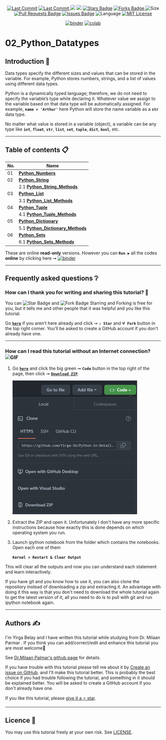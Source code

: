 <p align="center"> 
<a href="https://github.com/Yirga-16"><img src="https://img.shields.io/static/v1?logo=github&label=maintainer&message=Yirga-16&color=ff3300" alt="Last Commit"/></a> 
<a href="https://github.com/Yirga-16/Python-in-Detail/tree/main/02_Python_Datatypes/graphs/commit-activity"><img src="https://img.shields.io/github/last-commit/Yirga-16/Python-in-Detail/tree/main/02_Python_Datatypes.svg?colorB=ff8000&style=flat" alt="Last Commit"/> </a> 
<a href="https://github.com/Yirga-16/Python-in-Detail/tree/main/02_Python_Datatypes/pulse" alt="Activity"><img src="https://img.shields.io/github/commit-activity/m/Yirga-16/Python-in-Detail/tree/main/02_Python_Datatypes.svg?colorB=teal&style=flat" /></a> 
<a href="https://hits.seeyoufarm.com"><img src="https://hits.seeyoufarm.com/api/count/incr/badge.svg?url=https%3A%2F%2Fgithub.com%2FYirga-16%2F02_Python_Datatypes&count_bg=%231DC92C&title_bg=%23555555&icon=&icon_color=%23E7E7E7&title=views&edge_flat=false"/></a>
<a href="https://github.com/Yirga-16/Python-in-Detail/tree/main/02_Python_Datatypes/stargazers"><img src="https://img.shields.io/github/stars/Yirga-16/Python-in-Detail/tree/main/02_Python_Datatypes.svg?colorB=1a53ff" alt="Stars Badge"/></a>
<a href="https://github.com/Yirga-16/Python-in-Detail/tree/main/02_Python_Datatypes/network/members"><img src="https://img.shields.io/github/forks/Yirga-16/Python-in-Detail/tree/main/02_Python_Datatypes" alt="Forks Badge"/> </a>
<img src="https://img.shields.io/github/repo-size/Yirga-16/Python-in-Detail/tree/main/02_Python_Datatypes.svg?colorB=CC66FF&style=flat" alt="Size"/>
<a href="https://github.com/Yirga-16/Python-in-Detail/tree/main/02_Python_Datatypes/pulls"><img src="https://img.shields.io/github/issues-pr/Yirga-16/Python-in-Detail/tree/main/02_Python_Datatypes.svg?colorB=yellow&style=flat" alt="Pull Requests Badge"/></a>
<a href="https://github.com/Yirga-16/Python-in-Detail/tree/main/02_Python_Datatypes/issues"><img src="https://img.shields.io/github/issues/Yirga-16/Python-in-Detail/tree/main/02_Python_Datatypes.svg?colorB=yellow&style=flat" alt="Issues Badge"/></a>
<img src="https://img.shields.io/github/languages/top/Yirga-16/Python-in-Detail/tree/main/02_Python_Datatypes.svg?colorB=996600&style=flat" alt="Language"/></a> 
<a href="https://github.com/Yirga-16/Python-in-Detail/tree/main/02_Python_Datatypes/blob/main/LICENSE"><img src="https://img.shields.io/badge/License-MIT-blueviolet.svg" alt="MIT License"/></a>
</p> 

<p align="center"> 
<a href="https://mybinder.org/v2/gh/Yirga-16/Python-in-Detail/tree/main/02_Python_Datatypes/HEAD"><img src="https://mybinder.org/badge_logo.svg" alt="binder"/></a>
<a href="https://githubtocolab.com/Yirga-16/Python-in-Detail/tree/main/02_Python_Datatypes"><img src="https://colab.research.google.com/assets/colab-badge.svg" alt="colab"/></a>    
</p> 


# 02_Python_Datatypes 

## Introduction 👋

Data types specify the different sizes and values that can be stored in the variable. For example, Python stores numbers, strings, and a list of values using different data types.

Python is a dynamically typed language; therefore, we do not need to specify the variable’s type while declaring it. Whatever value we assign to the variable based on that data type will be automatically assigned. For example, **`name = 'Arthur'`** here Python will store the name variable as a **`str`** data type.

No matter what value is stored in a variable (object), a variable can be any type like **`int`**, **`float`**, **`str`**, **`list`**, **`set`**, **`tuple`**, **`dict`**, **`bool`**, etc.

---

## Table of contents 📋

| **No.** | **Name** | 
| ------- | -------- | 
| 01 | **[Python_Numbers](https://github.com/Yirga-16/Python-in-Detail/tree/main/02_Python_Datatypes/blob/main/001_Python_Numbers.ipynb)** |
| 02 | **[Python_String](https://github.com/Yirga-16/Python-in-Detail/tree/main/02_Python_Datatypes/blob/main/002_Python_String.ipynb)** |
|    | 2.1 **[Python_String_Methods](https://github.com/Yirga-16/Python-in-Detail/tree/main/02_Python_Datatypes/tree/main/002_Python_String_Methods)** |
| 03 | **[Python_List](https://github.com/Yirga-16/Python-in-Detail/tree/main/02_Python_Datatypes/blob/main/003_Python_List.ipynb)** |
|    | 3.1 **[Python_List_Methods](https://github.com/Yirga-16/Python-in-Detail/tree/main/02_Python_Datatypes/tree/main/003_Python_List_Methods)** |
| 04 | **[Python_Tuple](https://github.com/Yirga-16/Python-in-Detail/tree/main/02_Python_Datatypes/blob/main/004_Python_Tuple.ipynb)** |
|    | 4.1 **[Python_Tuple_Methods](https://github.com/Yirga-16/Python-in-Detail/tree/main/02_Python_Datatypes/tree/main/004_Python_Tuple_Methods)** |
| 05 | **[Python_Dictionary](https://github.com/Yirga-16/Python-in-Detail/tree/main/02_Python_Datatypes/blob/main/005_Python_Dictionary.ipynb)** |
|    | 5.1 **[Python_Dictionary_Methods](https://github.com/Yirga-16/Python-in-Detail/tree/main/02_Python_Datatypes/tree/main/005_Python_Dictionary_Methods)** |
| 06 | **[Python_Sets](https://github.com/Yirga-16/Python-in-Detail/tree/main/02_Python_Datatypes/blob/main/006_Python_Sets.ipynb)** |
|    | 6.1 **[Python_Sets_Methods](https://github.com/Yirga-16/Python-in-Detail/tree/main/02_Python_Datatypes/tree/main/006_Python_Sets_Methods)** |

These are online **read-only** versions. However you can **`Run ▶`**  all the codes **online** by clicking here ➞ <a href="https://mybinder.org/v2/gh/Yirga-16/Python-in-Detail/tree/main/02_Python_Datatypes/HEAD"><img src="https://mybinder.org/badge_logo.svg" alt="binder"/></a>

---

## Frequently asked questions ❔

### How can I thank you for writing and sharing this tutorial? 🌷

You can <img src="https://img.shields.io/static/v1?label=%E2%AD%90 Star &message=if%20useful&style=style=flat&color=blue" alt="Star Badge"/> and <img src="https://img.shields.io/static/v1?label=%E2%B5%96 Fork &message=if%20useful&style=style=flat&color=blue" alt="Fork Badge"/> Starring and Forking is free for you, but it tells me and other people that it was helpful and you like this tutorial.

Go [**`here`**](https://github.com/Yirga-16/Python-in-Detail/tree/main/02_Python_Datatypes) if you aren't here already and click ➞ **`✰ Star`** and **`ⵖ Fork`** button in the top right corner. You'll be asked to create a GitHub account if you don't already have one.

---

### How can I read this tutorial without an Internet connection? <img alt="GIF" src="https://github.com/TheDudeThatCode/TheDudeThatCode/blob/master/Assets/hmm.gif" width="20vw" />

1. Go [**`here`**](https://github.com/Yirga-16/Python-in-Detail/tree/main/02_Python_Datatypes) and click the big green ➞ **`Code`** button in the top right of the page, then click ➞ [**`Download ZIP`**](https://github.com/Yirga-16/Python-in-Detail/tree/main/02_Python_Datatypes/archive/refs/heads/main.zip).

    ![Download ZIP](img/dnld_rep.png) 

2. Extract the ZIP and open it. Unfortunately I don't have any more specific instructions because how exactly this is done depends on which operating system you run.
    
3. Launch ipython notebook from the folder which contains the notebooks. Open each one of them
  
    **`Kernel > Restart & Clear Output`**
    
This will clear all the outputs and now you can understand each statement and learn interactively.

If you have git and you know how to use it, you can also clone the repository instead of downloading a zip and extracting it. An advantage with doing it this way is that you don't need to download the whole tutorial again to get the latest version of it, all you need to do is to pull with git and run ipython notebook again.

---

## Authors ✍️

I'm Yirga Belay and I have written this tutorial while studying from Dr. Milaan Parmar . If you think you can add/correct/edit and enhance this tutorial you are most welcome🙏

See [Dr.Milaan Palmar's github page](https://github.com/milaan9) for details.

If you have trouble with this tutorial please tell me about it by [Create an issue on GitHub](https://github.com/Yirga-16/Python-in-Detail/tree/main/02_Python_Datatypes/issues/new). and I'll make this tutorial better. This is probably the best choice if you had trouble following the tutorial, and something in it should be explained better. You will be asked to create a GitHub account if you don't already have one.

If you like this tutorial, please [give it a ⭐ star](https://github.com/Yirga-16/Python-in-Detail/tree/main/02_Python_Datatypes).

---

## Licence 📜

You may use this tutorial freely at your own risk. See [LICENSE](./LICENSE).
